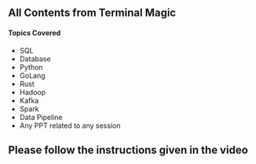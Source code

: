 ## All Contents from Terminal Magic 
#### Topics Covered 
- SQL
- Database
- Python
- GoLang 
- Rust
- Hadoop
- Kafka
- Spark
- Data Pipeline 
- Any PPT related to any session
## Please follow the instructions given in the video
